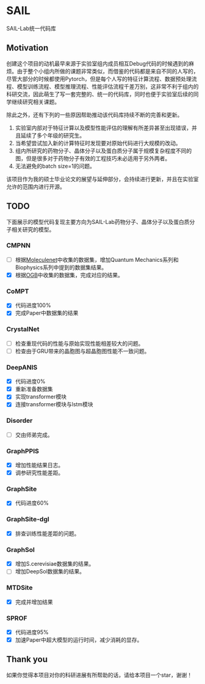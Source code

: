 # SAIL

SAIL-Lab统一代码库

## Motivation

创建这个项目的动机最早来源于实验室组内成员相互Debug代码的时候遇到的麻烦。由于整个小组内所做的课题非常类似，而借鉴的代码都是来自不同的人写的，尽管大部分的时候都使用Pytorch，但是每个人写的特征计算流程、数据预处理流程、模型训练流程、模型推理流程、性能评估流程千差万别，这非常不利于组内的科研交流，因此萌生了写一套完整的、统一的代码库，同时也便于实验室后续的同学继续研究相关课题。

除此之外，还有下列的一些原因帮助推动该代码库持续不断的完善和更新。

1. 实验室内部对于特征计算以及模型性能评估的理解有所差异甚至出现错误，并且延续了多个年级的研究生。
2. 当希望尝试加入新的计算特征时发现要对原始代码进行大规模的改动。
3. 组内所研究的药物分子、晶体分子以及蛋白质分子属于规模复杂程度不同的图，但是很多对于药物分子有效的工程技巧未必适用于另外两者。
4. 无法避免的batch size=1的问题。

该项目作为我的硕士毕业论文的展望与延伸部分，会持续进行更新，并且在实验室允许的范围内进行开源。

## TODO

下面展示的模型代码复现主要方向为SAIL-Lab药物分子、晶体分子以及蛋白质分子相关研究的模型。

### CMPNN
- [ ] 根据[Moleculenet](https://moleculenet.org/datasets-1)中收集的数据集，增加Quantum Mechanics系列和Biophysics系列中提到的数据集结果。
- [x] 根据[OGB](https://ogb.stanford.edu/)中收集的数据集，完成对应的结果。

### CoMPT
- [x] 代码进度100%
- [x] 完成Paper中数据集的结果

### CrystalNet
- [ ] 检查重现代码的性能与原始实现性能相差较大的问题。
- [ ] 检查由于GRU带来的晶胞图与超晶胞图性能不一致问题。

### DeepANIS
- [x] 代码进度0%
- [x] 重新准备数据集
- [x] 实现transformer模块
- [x] 连接transformer模块与lstm模块

### Disorder
- [ ] 交由师弟完成。

### GraphPPIS
- [x] 增加性能结果日志。
- [x] 调参研究性能差距。

### GraphSite
- [x] 代码进度60%

### GraphSite-dgl
- [x] 排查训练性能差距的问题。

### GraphSol
- [x] 增加S.cerevisiae数据集的结果。
- [ ] 增加DeepSol数据集的结果。

### MTDSite
- [x] 完成并增加结果

### SPROF
- [x] 代码进度95%
- [x] 加速Paper中超大模型的运行时间，减少消耗的显存。

## Thank you
如果你觉得本项目对你的科研进展有所帮助的话，请给本项目一个star，谢谢！

